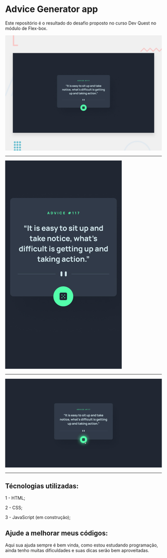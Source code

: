 # Advice Generator app

Este repositório é o resultado do desafio proposto no curso Dev Quest no módulo de Flex-box.

![Aqui você consegue ver o design para desktop:](./src/design/desktop-preview.jpg)
<hr>

![E aqui está o design para mobile:](./src/design/mobile-design.jpg)
<hr>

![Também temos uma mudança de estado do botão quando o mouse é posicionado sobre ele:](./src/design/active-states.jpg)
<hr>

## Técnologias utilizadas:

1 - HTML;

2 - CSS;

3 - JavaScript (em construção);

## Ajude a melhorar meus códigos:

Aqui sua ajuda sempre é bem vinda, como estou estudando programação, ainda tenho muitas dificuldades e suas dicas serão bem aproveitadas.